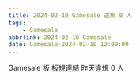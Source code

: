 ```yaml
---
title: 2024-02-10-Gamesale 違規 0 人
tags:
    - Gamesale
abbrlink: 2024-02-10-Gamesale
date: Gamesale-2024-02-10 12:00:00
---
```

Gamesale 板 [板規連結](https://www.ptt.cc/bbs/Gossiping/M.1637425085.A.07D.html)
昨天違規 0 人
